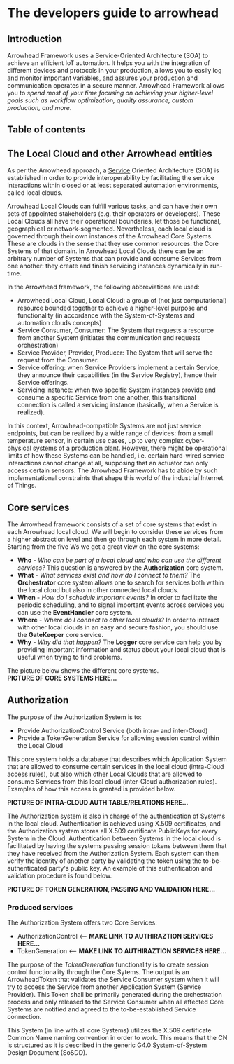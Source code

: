 # The developers guide to arrowhead

## Introduction
Arrowhead Framework uses a Service-Oriented Architecture (SOA) to achieve an efficient IoT automation.
It helps you with the integration of different devices and protocols in your production, allows you to easily log and monitor important variables, and assures your production and communication operates in a secure manner. Arrowhead Framework allows you to *spend most of your time focusing on achieving your higher-level goals such as workflow optimization, quality assurance, custom production, and more*.

## Table of contents

## The Local Cloud and other Arrowhead entities
As per the Arrowhead approach, a [Service](definitions/service.md) Oriented Architecture (SOA) is established in order to provide interoperability by facilitating the service interactions within closed or at least separated automation environments, called local clouds.

Arrowhead Local Clouds can fulfill various tasks, and can have their own sets of appointed stakeholders (e.g. their operators or developers). These Local Clouds all have their operational boundaries, let those be functional, geographical or network-segmented. Nevertheless, each local cloud is governed through their own instances of the Arrowhead Core Systems. These are clouds in the sense that they use common resources: the Core Systems of that domain. In Arrowhead Local Clouds there can be an arbitrary number of Systems that can provide and consume Services from one another: they create and finish servicing instances dynamically in run-time.

In the Arrowhead framework, the following abbreviations are used:  

* Arrowhead Local Cloud, Local Cloud: a group of (not just computational) resource bounded together to achieve a higher-level purpose and functionality (in accordance with the System-of-Systems and automation clouds concepts)
* Service Consumer, Consumer: The System that requests a resource from another System (initiates the communication and requests orchestration)
* Service Provider, Provider, Producer: The System that will serve the request from the Consumer. 
* Service offering: when Service Providers implement a certain Service, they announce their capabilities (in the Service Registry), hence their Service offerings.
* Servicing instance: when two specific System instances provide and consume a specific Service from one another, this transitional connection is called a servicing instance (basically, when a Service is realized). 

In this context, Arrowhead-compatible Systems are not just service endpoints, but can be realized by a wide range of devices: from a small temperature sensor, in certain use cases, up to very complex cyber-physical systems of a production plant. However, there might be operational limits of how these Systems can be handled, i.e. certain hard-wired service interactions cannot change at all, supposing that an actuator can only access certain sensors. The Arrowhead Framework has to abide by such implementational constraints that shape this world of the industrial Internet of Things.


## Core services
The Arrowhead framework consists of a set of core systems that exist in each Arrowhead local cloud. We will begin to consider these services from a higher abstraction level and then go through each system in more detail. Starting from the five Ws we get a great view on the core systems:  

* **Who** - *Who can be part of a local cloud and who can use the different services?* This question is answered by the **Authorization** core system.
* **What** - *What services exist and how do I connect to them?* The **Orchestrator** core system allows one to search for services both within the local cloud but also in other connected local clouds. 
* **When** - *How do I schedule important events?* In order to facilitate the periodic scheduling, and to signal important events across services you can use the **EventHandler** core system.
* **Where** - *Where do I connect to other local clouds?* In order to interact with other local clouds in an easy and secure fashion, you should use the **GateKeeper** core service.
* **Why** - *Why did that happen?* The **Logger** core service can help you by providing important information and status about your local cloud that is useful when trying to find problems.

The picture below shows the different core systems.  
**PICTURE OF CORE SYSTEMS HERE...**


##  Authorization
The purpose of the Authorization System is to:  

* Provide AuthorizationControl Service (both intra- and inter-Cloud)
* Provide a TokenGeneration Service for allowing session control within the Local Cloud

This core system holds a database that describes which Application System that are allowed to consume certain services in the local cloud (intra-Cloud access rules), but also which other Local Clouds that  are allowed to consume Services from this local cloud (inter-Cloud authorization rules). Examples of how this access is granted is provided below.

**PICTURE OF INTRA-CLOUD AUTH TABLE/RELATIONS HERE...**

The Authorization system is also in charge of the authentication of Systems in the local cloud. Authentication is achieved using X.509 certificates, and the Authorization system stores all X.509 certificate PublicKeys for every System in the Cloud. Authentication between Systems in the local cloud is facilitated by having the systems  passing session tokens between them that they have received from the Authorization System. Each system can then verify the identity of another party by validating the token using the to-be-authenticated party's public key. An example of this authentication and validation procedure is found below.

**PICTURE OF TOKEN GENERATION, PASSING AND VALIDATION HERE...**


### Produced services
The Authorization System offers two Core Services:  

* AuthorizationControl <-- **MAKE LINK TO AUTHIRAZTION SERVICES HERE...**
* TokenGeneration <-- **MAKE LINK TO AUTHIRAZTION SERVICES HERE...**

The purpose of the *TokenGeneration* functionality is to create session control functionality through the Core Sytems. The output is an ArrowheadToken that validates the Service Consumer system when it will try to access the Service from another Application System (Service Provider). This Token shall be primarily generated during the orchestration process and only released to the Service Consumer when all affected Core Systems are notified and agreed to the to-be-established Service connection. 

This System (in line with all core Systems) utilizes the X.509 certificate Common Name naming convention in order to work. This means that the CN is structured as it is described in the generic G4.0 System-of-System Design Document (SoSDD). 
